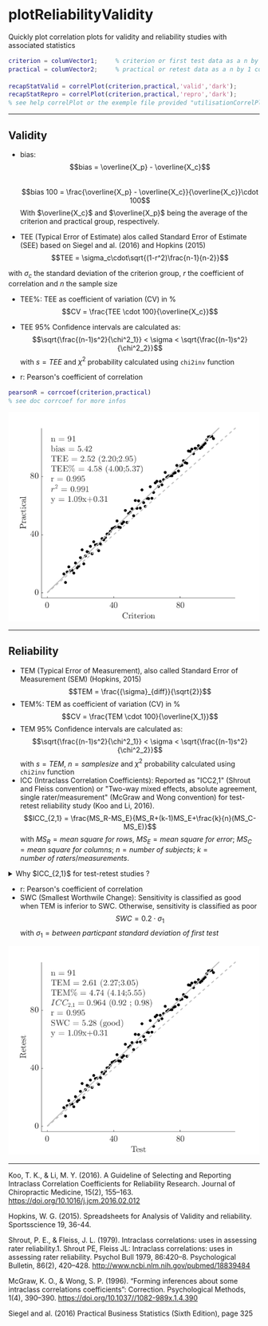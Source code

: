 # plotReliabilityValidity
Quickly plot correlation plots for validity and reliability studies with associated statistics


```MATLAB
criterion = columVector1;     % criterion or first test data as a n by 1 column vector
practical = columVector2;     % practical or retest data as a n by 1 column vector

recapStatValid = correlPlot(criterion,practical,'valid','dark');
recapStatRepro = correlPlot(criterion,practical,'repro','dark');
% see help correlPlot or the exemple file provided "utilisationCorrelPlot.m" for more infos
```

______________________________________

## Validity

- bias: 
$$bias = \overline{X_p} - \overline{X_c}$$  
$$bias 100 = \frac{\overline{X_p} - \overline{X_c}}{\overline{X_c}}\cdot 100$$
With $\overline{X_c}$ and $\overline{X_p}$ being the average of the criterion and practical group, respectively.

- TEE (Typical Error of Estimate) alos called Standard Error of Estimate (SEE) based on Siegel and al. (2016) and Hopkins (2015)
$$TEE = \sigma_c\cdot\sqrt{(1-r^2)\frac{n-1}{n-2}}$$

with $\sigma_c$ the standard deviation of the criterion group, $r$ the coefficient of correlation and $n$ the sample size
- TEE%: TEE as coefficient of variation (CV) in %   
$$CV = \frac{TEE \cdot 100}{\overline{X_c}}$$
- TEE 95% Confidence intervals are calculated as:
$$\sqrt{\frac{(n-1)s^2}{\chi^2_1}} < \sigma < \sqrt{\frac{(n-1)s^2}{\chi^2_2}}$$
with $s=TEE$ and $\chi^2$ probability calculated using ``chi2inv`` function

- r: Pearson's coefficient of correlation
```MATLAB
pearsonR = corrcoef(criterion,practical)
% see doc corrcoef for more infos
```


![alt text](https://github.com/PabRD/plotReliabilityValidity/blob/main/gitHub_ExempleValidity.png)


___________________________________
## Reliability
- TEM (Typical Error of Measurement), also called Standard Error of Measurement (SEM) (Hopkins, 2015)
$$TEM = \frac{{\sigma}_{diff}}{\sqrt{2}}$$
- TEM%: TEM as coefficient of variation (CV) in %
$$CV = \frac{TEM \cdot 100}{\overline{X_1}}$$
- TEM 95% Confidence intervals are calculated as:
$$\sqrt{\frac{(n-1)s^2}{\chi^2_1}} < \sigma < \sqrt{\frac{(n-1)s^2}{\chi^2_2}}$$
with $s = TEM$, $n = sample size$ and $\chi^2$ probability calculated using ``chi2inv`` function
- ICC (Intraclass Correlation Coefficients): Reported as "ICC2,1" (Shrout and Fleiss convention) or "Two-way mixed effects, absolute agreement, single rater/measurement" (McGraw and Wong convention) for test-retest reliability study (Koo and Li, 2016).
$$ICC_{2,1} = \frac{MS_R-MS_E}{MS_R+(k-1)MS_E+\frac{k}{n}(MS_C-MS_E)}$$
with $MS_R = mean\ square\ for\ rows$, $MS_E=mean\ square\ for\ error$; $MS_C=mean\ square\ for\ columns$; $n =number\ of\ subjects$; $k = number\ of\ raters/measurements$.

<details>

<summary>Why $ICC_{2,1}$ for test-retest studies ?</summary>
"The only question to ask is whether the actual application will be based on a single measurement or the mean of multiple measurements. As for the “Model” selection, Shrout and Fleiss suggest that 2-way mixed-effects model is appropriate for testing intrarater reliability with multiple scores from the same rater, as it is not reasonable to generalize one rater’s scores to a larger population of raters. Similarly, 2-way mixed-effects model should also be used in test-retest reliability study because repeated measurements cannot be regarded as randomized samples. In addition, absolute agreement definition should always be chosen for both test-retest and intrarater reliability studies because measurements would be meaningless if there is no agreement between repeated measurements." Koo & Li (2016)

</details>


- r: Pearson's coefficient of correlation
- SWC (Smallest Worthwile Change): Sensitivity is classified as good when TEM is inferior to SWC. Otherwise, sensitivity is classified as poor
$$SWC = 0.2\cdot\sigma_1$$
with $\sigma_1 = between\ particpant\ standard\ deviation\ of\ first\ test$


![alt text](https://github.com/PabRD/plotReliabilityValidity/blob/main/gitHub_ExempleReliability.png)

__________________________________

Koo, T. K., & Li, M. Y. (2016). A Guideline of Selecting and Reporting Intraclass Correlation Coefficients for Reliability Research. Journal of Chiropractic Medicine, 15(2), 155–163. https://doi.org/10.1016/j.jcm.2016.02.012 

Hopkins, W. G. (2015). Spreadsheets for Analysis of Validity and reliability. Sportsscience 19, 36-44.

Shrout, P. E., & Fleiss, J. L. (1979). Intraclass correlations: uses in assessing rater reliability.1. Shrout PE, Fleiss JL: Intraclass correlations: uses in assessing rater reliability. Psychol Bull 1979, 86:420–8. Psychological Bulletin, 86(2), 420–428. http://www.ncbi.nlm.nih.gov/pubmed/18839484

McGraw, K. O., & Wong, S. P. (1996). “Forming inferences about some intraclass correlations coefficients”: Correction. Psychological Methods, 1(4), 390–390. https://doi.org/10.1037//1082-989x.1.4.390

Siegel and al. (2016) Practical Business Statistics (Sixth Edition), page 325
